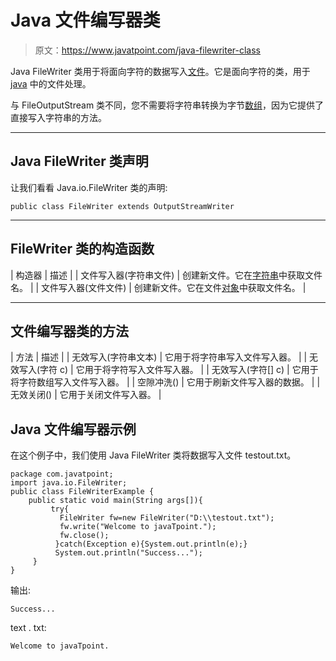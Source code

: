 # Java 文件编写器类

> 原文：<https://www.javatpoint.com/java-filewriter-class>

Java FileWriter 类用于将面向字符的数据写入[文件](java-file-class)。它是面向字符的类，用于 [java](java-tutorial) 中的文件处理。

与 FileOutputStream 类不同，您不需要将字符串转换为字节[数组](array-in-java)，因为它提供了直接写入字符串的方法。

* * *

## Java FileWriter 类声明

让我们看看 Java.io.FileWriter 类的声明:

```
public class FileWriter extends OutputStreamWriter

```

* * *

## FileWriter 类的构造函数

| 构造器 | 描述 |
| 文件写入器(字符串文件) | 创建新文件。它在[字符串](java-string)中获取文件名。 |
| 文件写入器(文件文件) | 创建新文件。它在文件[对象](object-and-class-in-java)中获取文件名。 |

* * *

## 文件编写器类的方法

| 方法 | 描述 |
| 无效写入(字符串文本) | 它用于将字符串写入文件写入器。 |
| 无效写入(字符 c) | 它用于将字符写入文件写入器。 |
| 无效写入(字符[] c) | 它用于将字符数组写入文件写入器。 |
| 空隙冲洗() | 它用于刷新文件写入器的数据。 |
| 无效关闭() | 它用于关闭文件写入器。 |

## Java 文件编写器示例

在这个例子中，我们使用 Java FileWriter 类将数据写入文件 testout.txt。

```
package com.javatpoint;
import java.io.FileWriter;
public class FileWriterExample {
	public static void main(String args[]){  
		 try{  
		   FileWriter fw=new FileWriter("D:\\testout.txt");  
		   fw.write("Welcome to javaTpoint.");  
		   fw.close();  
		  }catch(Exception e){System.out.println(e);}  
		  System.out.println("Success...");  
	 }  
}

```

输出:

```
Success...

```

text . txt:

```
Welcome to javaTpoint.

```